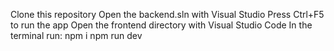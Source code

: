 Clone this repository
Open the backend.sln with Visual Studio
Press Ctrl+F5 to run the app
Open the frontend directory with Visual Studio Code
In the terminal run: 
                    npm i
                    npm run dev
